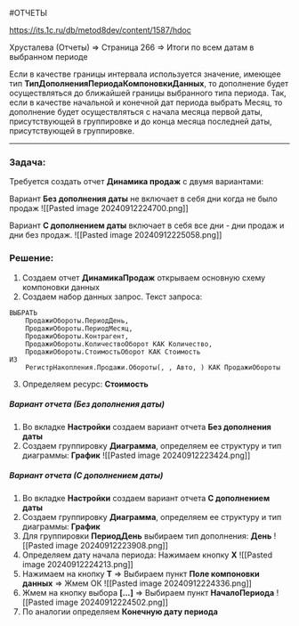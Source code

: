 #ОТЧЕТЫ

https://its.1c.ru/db/metod8dev/content/1587/hdoc

Хрусталева (Отчеты) => Страница 266 => Итоги по всем датам в выбранном периоде

Если в качестве границы интервала используется значение, имеющее тип **ТипДополненияПериодаКомпоновкиДанных**, то дополнение будет осуществляться до ближайшей границы выбранного типа периода. Так, если в качестве начальной и конечной дат периода выбрать Месяц, то дополнение будет осуществляться с начала месяца первой даты, присутствующей в группировке и до конца месяца последней даты, присутствующей в группировке.

---
### Задача:
Требуется создать отчет **Динамика продаж** с двумя вариантами:

Вариант **Без дополнения даты** не включает в себя дни когда не было продаж 
![[Pasted image 20240912224700.png]]

Вариант **С дополнением даты** включает в себя все дни - дни продаж и дни без продаж.
![[Pasted image 20240912225058.png]]

### Решение:
1. Создаем отчет **ДинамикаПродаж** открываем основную схему компоновки данных
2. Создаем набор данных запрос. Текст запроса:
```bsl
ВЫБРАТЬ
	ПродажиОбороты.ПериодДень,
	ПродажиОбороты.ПериодМесяц,
	ПродажиОбороты.Контрагент,
	ПродажиОбороты.КоличествоОборот КАК Количество,
	ПродажиОбороты.СтоимостьОборот КАК Стоимость
ИЗ
	РегистрНакопления.Продажи.Обороты(, , Авто, ) КАК ПродажиОбороты
```
3. Определяем ресурс: **Стоимость**
##### Вариант отчета (Без дополнения даты)
1. Во вкладке **Настройки** создаем вариант отчета **Без дополнения даты** 
2. Создаем группировку **Диаграмма**, определяем ее структуру и тип диаграммы: **График**
![[Pasted image 20240912223424.png]]
##### Вариант отчета (С дополнением даты)
1. Во вкладке **Настройки** создаем вариант отчета **С дополнением даты**
2. Создаем группировку **Диаграмма**, определяем ее структуру и тип диаграммы: **График**
3. Для группировки **ПериодДень** выбираем тип дополнения: **День**
![[Pasted image 20240912223908.png]]
4. Определяем дату начала периода: Нажимаем кнопку **Х**
![[Pasted image 20240912224213.png]]
5. Нажимаем на кнопку **Т** => Выбираем пункт **Поле компоновки данных** => Жмем ОК
![[Pasted image 20240912224336.png]]
6. Жмем на кнопку выбора **[...]** => Выбираем пункт **НачалоПериода**
![[Pasted image 20240912224502.png]]
7. По аналогии определяем **Конечную дату периода**
